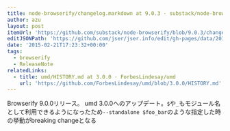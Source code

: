 ```yaml
---
title: node-browserify/changelog.markdown at 9.0.3 · substack/node-browserify
author: azu
layout: post
itemUrl: 'https://github.com/substack/node-browserify/blob/9.0.3/changelog.markdown'
editJSONPath: 'https://github.com/jser/jser.info/edit/gh-pages/data/2015/02/index.json'
date: '2015-02-21T17:23:32+00:00'
tags:
  - browserify
  - ReleaseNote
relatedLinks:
  - title: umd/HISTORY.md at 3.0.0 · ForbesLindesay/umd
    url: 'https://github.com/ForbesLindesay/umd/blob/3.0.0/HISTORY.md'
---
```

Browserify 9.0.0リリース。
umd 3.0.0へのアップデート。`$`や`_`もモジュール名として利用できるようになったため`--standalone $foo_bar`のような指定した時の挙動がbreaking changeとなる
